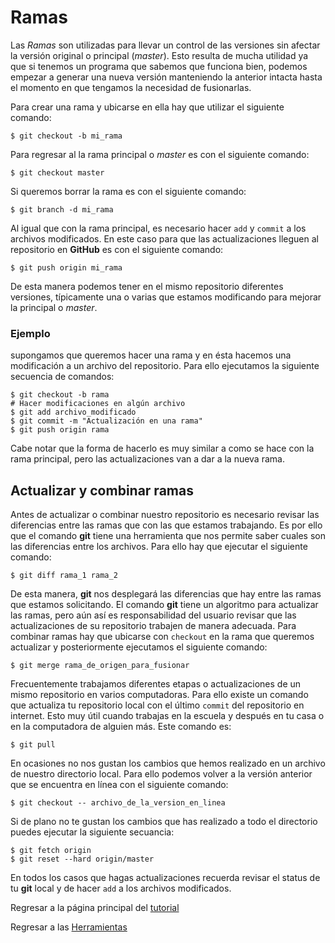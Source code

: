 # Ramas

Las *Ramas* son utilizadas para llevar un control de las versiones sin afectar la versión original o principal (*master*). Esto resulta de mucha utilidad ya que si tenemos un programa que sabemos que funciona bien, podemos empezar a generar una nueva versión manteniendo la anterior intacta hasta el momento en que tengamos la necesidad de fusionarlas.

Para crear una rama y ubicarse en ella hay que utilizar el siguiente comando:
```
$ git checkout -b mi_rama
```
Para regresar al la rama principal o *master* es con el siguiente comando:
```
$ git checkout master
```
Si queremos borrar la rama es con el siguiente comando:
```
$ git branch -d mi_rama
```
Al igual que con la rama principal, es necesario hacer ```add``` y  ```commit``` a los archivos modificados. En este caso para que las actualizaciones lleguen al repositorio en **GitHub** es con el siguiente comando:
```
$ git push origin mi_rama
```
De esta manera podemos tener en el mismo repositorio diferentes versiones, típicamente una o varias que estamos modificando para mejorar la principal o *master*.

### Ejemplo

supongamos que queremos hacer una rama y en ésta hacemos una modificación a un archivo del repositorio. Para ello ejecutamos la siguiente secuencia de comandos:
```
$ git checkout -b rama
# Hacer modificaciones en algún archivo
$ git add archivo_modificado 
$ git commit -m "Actualización en una rama"
$ git push origin rama
```
Cabe notar que la forma de hacerlo es muy similar a como se hace con la rama principal, pero las actualizaciones van a dar a la nueva rama.

## Actualizar y combinar ramas

Antes de actualizar o combinar nuestro repositorio es necesario revisar las diferencias entre las ramas que con las que estamos trabajando. Es por ello que el comando **git** tiene una herramienta que nos permite saber cuales son las diferencias entre los archivos. Para ello hay que ejecutar el siguiente comando:
```
$ git diff rama_1 rama_2
```
De esta manera, **git** nos desplegará las diferencias que hay entre las ramas que estamos solicitando. El comando **git** tiene un algoritmo para actualizar las ramas, pero aún así es responsabilidad del usuario revisar que las actualizaciones de su repositorio trabajen de manera adecuada. Para combinar ramas hay que ubicarse con ```checkout``` en la rama que queremos actualizar y posteriormente ejecutamos el siguiente comando:
```
$ git merge rama_de_origen_para_fusionar
```

Frecuentemente trabajamos diferentes etapas o actualizaciones de un mismo repositorio en varios computadoras. Para ello existe un comando que actualiza tu repositorio local con el último ```commit``` del repositorio en internet. Esto muy útil cuando trabajas en la escuela y después en tu casa o en la computadora de alguien más. Este comando es:
```
$ git pull
```
En ocasiones no nos gustan los cambios que hemos realizado en un archivo de nuestro directorio local. Para ello podemos volver a la versión anterior que se encuentra en línea con el siguiente comando:
```
$ git checkout -- archivo_de_la_version_en_linea
```
Si de plano no te gustan los cambios que has realizado a todo el directorio puedes ejecutar la siguiente secuancia:
```
$ git fetch origin
$ git reset --hard origin/master
```

En todos los casos que hagas actualizaciones recuerda revisar el status de tu **git** local y de hacer ```add``` a los archivos modificados.

Regresar a la página principal del [tutorial](https://github.com/richmf/tutorial_de_git)

Regresar a las [Herramientas](http://sistemas.fciencias.unam.mx/~rich/herramientas/index.html)